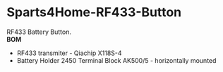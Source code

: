 # Sparts4Home-RF433-Button
RF433 Battery Button.<br>
<B>BOM</b><ul>
<li>RF433 transmiter - Qiachip X118S-4
<li>Battery Holder 2450
<l1>Terminal Block AK500/5 - horizontally mounted </ul>
